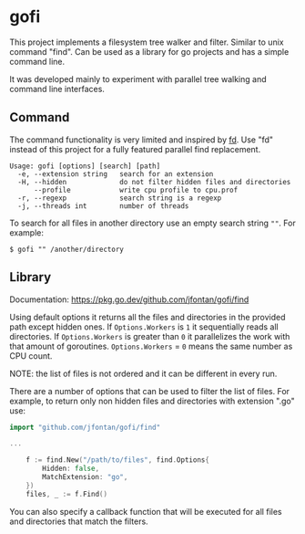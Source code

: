 # gofi

This project implements a filesystem tree walker and filter. Similar to unix command "find". Can be used as a library for go projects and has a simple command line.

It was developed mainly to experiment with parallel tree walking and command line interfaces.

## Command

The command functionality is very limited and inspired by [fd](https://github.com/sharkdp/fd). Use "fd" instead of this project for a fully featured parallel find replacement.

```
Usage: gofi [options] [search] [path]
  -e, --extension string   search for an extension
  -H, --hidden             do not filter hidden files and directories
      --profile            write cpu profile to cpu.prof
  -r, --regexp             search string is a regexp
  -j, --threads int        number of threads
```

To search for all files in another directory use an empty search string `""`. For example:

```
$ gofi "" /another/directory
```

## Library

Documentation: https://pkg.go.dev/github.com/jfontan/gofi/find

Using default options it returns all the files and directories in the provided path except hidden ones. If `Options.Workers` is `1` it sequentially reads all directories. If `Options.Workers` is greater than `0` it parallelizes the work with that amount of goroutines. `Options.Workers` = `0` means the same number as CPU count.

NOTE: the list of files is not ordered and it can be different in every run.

There are a number of options that can be used to filter the list of files.  For example, to return only non hidden files and directories with extension ".go" use:

```go
import "github.com/jfontan/gofi/find"

...

    f := find.New("/path/to/files", find.Options{
        Hidden: false,
        MatchExtension: "go",
    })
    files, _ := f.Find()
```

You can also specify a callback function that will be executed for all files and directories that match the filters.